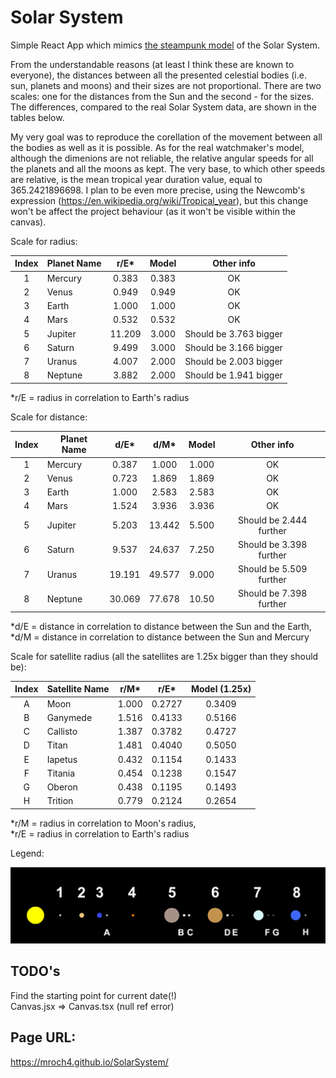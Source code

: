 # Solar System

Simple React App which mimics [the steampunk model](https://www.google.com/search?q=steampunk+solar+system&rlz=1C1GCEA_enPL968PL968&source=lnms&tbm=isch&sa=X&ved=2ahUKEwj_vNbSgd_4AhVgRvEDHZXlBtkQ_AUoAXoECAMQAw&biw=1920&bih=1089&dpr=1) of the Solar System.

From the understandable reasons (at least I think these are known to everyone), the distances between all the presented celestial bodies (i.e. sun, planets and moons) and their sizes are not proportional. There are two scales: one for the distances from the Sun and the second - for the sizes. The differences, compared to the real Solar System data, are shown in the tables below.

My very goal was to reproduce the corellation of the movement between all the bodies as well as it is possible. As for the real watchmaker's model, although the dimenions are not reliable, the relative angular speeds for all the planets and all the moons as kept. The very base, to which other speeds are relative, is the mean tropical year duration value, equal to 365.2421896698. I plan to be even more precise, using the Newcomb's expression (https://en.wikipedia.org/wiki/Tropical_year), but this change won't be affect the project behaviour (as it won't be visible within the canvas).

Scale for radius:

| Index | Planet Name | r/E\*  | Model |       Other info       |
| :---: | ----------- | :----: | :---: | :--------------------: |
|   1   | Mercury     | 0.383  | 0.383 |           OK           |
|   2   | Venus       | 0.949  | 0.949 |           OK           |
|   3   | Earth       | 1.000  | 1.000 |           OK           |
|   4   | Mars        | 0.532  | 0.532 |           OK           |
|   5   | Jupiter     | 11.209 | 3.000 | Should be 3.763 bigger |
|   6   | Saturn      | 9.499  | 3.000 | Should be 3.166 bigger |
|   7   | Uranus      | 4.007  | 2.000 | Should be 2.003 bigger |
|   8   | Neptune     | 3.882  | 2.000 | Should be 1.941 bigger |

\*r/E = radius in correlation to Earth's radius

Scale for distance:

| Index | Planet Name | d/E\*  | d/M\*  | Model |       Other info        |
| :---: | ----------- | :----: | :----: | :---: | :---------------------: |
|   1   | Mercury     | 0.387  | 1.000  | 1.000 |           OK            |
|   2   | Venus       | 0.723  | 1.869  | 1.869 |           OK            |
|   3   | Earth       | 1.000  | 2.583  | 2.583 |           OK            |
|   4   | Mars        | 1.524  | 3.936  | 3.936 |           OK            |
|   5   | Jupiter     | 5.203  | 13.442 | 5.500 | Should be 2.444 further |
|   6   | Saturn      | 9.537  | 24.637 | 7.250 | Should be 3.398 further |
|   7   | Uranus      | 19.191 | 49.577 | 9.000 | Should be 5.509 further |
|   8   | Neptune     | 30.069 | 77.678 | 10.50 | Should be 7.398 further |

\*d/E = distance in correlation to distance between the Sun and the Earth,\
\*d/M = distance in correlation to distance between the Sun and Mercury

Scale for satellite radius (all the satellites are 1.25x bigger than they should be):

| Index | Satellite Name | r/M\* | r/E\*  | Model (1.25x) |
| :---: | -------------- | :---: | :----: | :-----------: |
|   A   | Moon           | 1.000 | 0.2727 |    0.3409     |
|   B   | Ganymede       | 1.516 | 0.4133 |    0.5166     |
|   C   | Callisto       | 1.387 | 0.3782 |    0.4727     |
|   D   | Titan          | 1.481 | 0.4040 |    0.5050     |
|   E   | Iapetus        | 0.432 | 0.1154 |    0.1433     |
|   F   | Titania        | 0.454 | 0.1238 |    0.1547     |
|   G   | Oberon         | 0.438 | 0.1195 |    0.1493     |
|   H   | Trition        | 0.779 | 0.2124 |    0.2654     |

\*r/M = radius in correlation to Moon's radius,\
\*r/E = radius in correlation to Earth's radius

Legend:

![Screenshot](screenshot.png)

## TODO's

Find the starting point for current date(!)\
Canvas.jsx => Canvas.tsx (null ref error)

## Page URL:

https://mroch4.github.io/SolarSystem/

